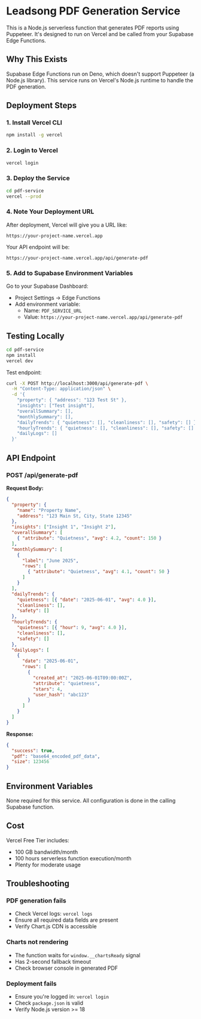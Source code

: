# Leadsong PDF Generation Service

This is a Node.js serverless function that generates PDF reports using Puppeteer. It's designed to run on Vercel and be called from your Supabase Edge Functions.

## Why This Exists

Supabase Edge Functions run on Deno, which doesn't support Puppeteer (a Node.js library). This service runs on Vercel's Node.js runtime to handle the PDF generation.

## Deployment Steps

### 1. Install Vercel CLI
```bash
npm install -g vercel
```

### 2. Login to Vercel
```bash
vercel login
```

### 3. Deploy the Service
```bash
cd pdf-service
vercel --prod
```

### 4. Note Your Deployment URL
After deployment, Vercel will give you a URL like:
```
https://your-project-name.vercel.app
```

Your API endpoint will be:
```
https://your-project-name.vercel.app/api/generate-pdf
```

### 5. Add to Supabase Environment Variables
Go to your Supabase Dashboard:
- Project Settings → Edge Functions
- Add environment variable:
  - Name: `PDF_SERVICE_URL`
  - Value: `https://your-project-name.vercel.app/api/generate-pdf`

## Testing Locally

```bash
cd pdf-service
npm install
vercel dev
```

Test endpoint:
```bash
curl -X POST http://localhost:3000/api/generate-pdf \
  -H "Content-Type: application/json" \
  -d '{
    "property": { "address": "123 Test St" },
    "insights": ["Test insight"],
    "overallSummary": [],
    "monthlySummary": [],
    "dailyTrends": { "quietness": [], "cleanliness": [], "safety": [] },
    "hourlyTrends": { "quietness": [], "cleanliness": [], "safety": [] },
    "dailyLogs": []
  }'
```

## API Endpoint

### POST /api/generate-pdf

**Request Body:**
```json
{
  "property": {
    "name": "Property Name",
    "address": "123 Main St, City, State 12345"
  },
  "insights": ["Insight 1", "Insight 2"],
  "overallSummary": [
    { "attribute": "Quietness", "avg": 4.2, "count": 150 }
  ],
  "monthlySummary": [
    {
      "label": "June 2025",
      "rows": [
        { "attribute": "Quietness", "avg": 4.1, "count": 50 }
      ]
    }
  ],
  "dailyTrends": {
    "quietness": [{ "date": "2025-06-01", "avg": 4.0 }],
    "cleanliness": [],
    "safety": []
  },
  "hourlyTrends": {
    "quietness": [{ "hour": 9, "avg": 4.0 }],
    "cleanliness": [],
    "safety": []
  },
  "dailyLogs": [
    {
      "date": "2025-06-01",
      "rows": [
        {
          "created_at": "2025-06-01T09:00:00Z",
          "attribute": "quietness",
          "stars": 4,
          "user_hash": "abc123"
        }
      ]
    }
  ]
}
```

**Response:**
```json
{
  "success": true,
  "pdf": "base64_encoded_pdf_data",
  "size": 123456
}
```

## Environment Variables

None required for this service. All configuration is done in the calling Supabase function.

## Cost

Vercel Free Tier includes:
- 100 GB bandwidth/month
- 100 hours serverless function execution/month
- Plenty for moderate usage

## Troubleshooting

### PDF generation fails
- Check Vercel logs: `vercel logs`
- Ensure all required data fields are present
- Verify Chart.js CDN is accessible

### Charts not rendering
- The function waits for `window.__chartsReady` signal
- Has 2-second fallback timeout
- Check browser console in generated PDF

### Deployment fails
- Ensure you're logged in: `vercel login`
- Check `package.json` is valid
- Verify Node.js version >= 18


